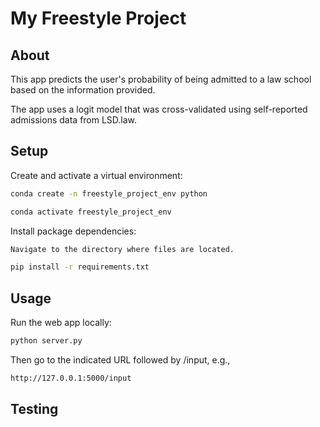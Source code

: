 # My Freestyle Project

## About

This app predicts the user's probability of being admitted to a law school based on the information provided.

The app uses a logit model that was cross-validated using self-reported admissions data from LSD.law.


## Setup

Create and activate a virtual environment:

```sh
conda create -n freestyle_project_env python

conda activate freestyle_project_env
```

Install package dependencies:

```sh
Navigate to the directory where files are located.

pip install -r requirements.txt
```

## Usage

Run the web app locally:

```sh
python server.py
```

Then go to the indicated URL followed by /input, e.g.,

```sh
http://127.0.0.1:5000/input
```

## Testing

```sh

```